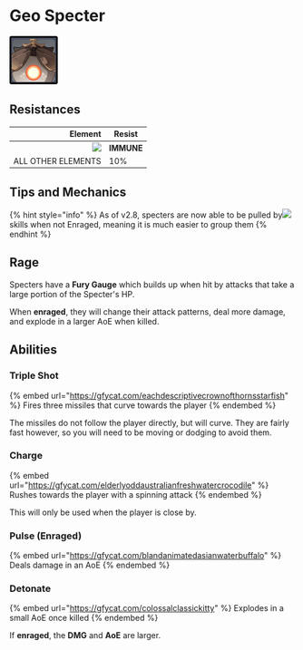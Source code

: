 # Geo Specter

![](../../.gitbook/assets/specter-geo-.jpg)

## Resistances

|                                   Element | Resist     |
| ----------------------------------------: | ---------- |
| ![](../../.gitbook/assets/geo\_small.png) | **IMMUNE** |
|                        ALL OTHER ELEMENTS | 10%        |

## Tips and Mechanics

{% hint style="info" %}
As of v2.8, specters are now able to be pulled by![](../../.gitbook/assets/anemo\_small.png)skills when not Enraged, meaning it is much easier to group them
{% endhint %}

## Rage

Specters have a **Fury Gauge** which builds up when hit by attacks that take a large portion of the Specter's HP.

When **enraged**, they will change their attack patterns, deal more damage, and explode in a larger AoE when killed.

## Abilities

### Triple Shot

{% embed url="https://gfycat.com/eachdescriptivecrownofthornsstarfish" %}
Fires three missiles that curve towards the player
{% endembed %}

The missiles do not follow the player directly, but will curve. They are fairly fast however, so you will need to be moving or dodging to avoid them.

### Charge

{% embed url="https://gfycat.com/elderlyoddaustralianfreshwatercrocodile" %}
Rushes towards the player with a spinning attack
{% endembed %}

This will only be used when the player is close by.

### Pulse (Enraged)

{% embed url="https://gfycat.com/blandanimatedasianwaterbuffalo" %}
Deals damage in an AoE
{% endembed %}

### Detonate

{% embed url="https://gfycat.com/colossalclassickitty" %}
Explodes in a small AoE once killed
{% endembed %}

If **enraged**, the **DMG** and **AoE** are larger.
